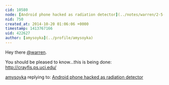 ```yaml
---
cid: 10580
node: [Android phone hacked as radiation detector](../notes/warren/2-5-2012/android-phone-hacked-radiation-detector)
nid: 750
created_at: 2014-10-20 01:06:06 +0000
timestamp: 1413767166
uid: 422627
author: [amysoyka](../profile/amysoyka)
---
```


Hey there [@warren](/profile/warren).

You should be pleased to know...this is being done:
http://crayfis.ps.uci.edu/

[amysoyka](../profile/amysoyka) replying to: [Android phone hacked as radiation detector](../notes/warren/2-5-2012/android-phone-hacked-radiation-detector)

